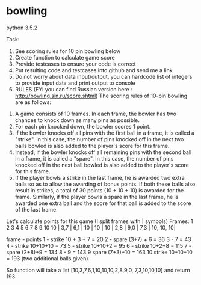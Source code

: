 # bowling

python 3.5.2

Task:
1. See scoring rules for 10 pin bowling below
2. Create function to calculate game score
3. Provide testcases to ensure your code is correct
4. Put resulting code and testcases into github and send me a link
5. Do not worry about data input/output, you can hardcode list of
integers to provide input data and print output to console
6. RULES (FYI you can find Russian version here :
http://bowling.sin.ru/score.shtml)
The scoring rules of 10-pin bowling are as follows:

1) A game consists of 10 frames. In each frame, the bowler has two
chances to knock down as many pins as possible.
2) For each pin knocked down, the bowler scores 1 point.
3) If the bowler knocks off all pins with the first ball in a frame,
it is called a "strike". In this case, the number of pins knocked off
in the next two balls bowled is also added to the player's score for
this frame.
4) Instead, if the bowler knocks off all remaining pins with the
second ball in a frame, it is called a "spare". In this case, the
number of pins knocked off in the next ball bowled is also added to
the player's score for this frame.
5) If the player bowls a strike in the last frame, he is awarded two
extra balls so as to allow the awarding of bonus points. If both these
balls also result in strikes, a total of 30 points (10 + 10 + 10) is
awarded for the frame. Similarly, if the player bowls a spare in the
last frame, he is awarded one extra ball and the score for that ball
is added to the score of the last frame.

Let's calculate points for this game (I split frames with | symbols)
Frames: 1     2       3     4     5     6      7     8       9           10
             10 | 3,7 | 6,1 | 10 | 10 | 10 | 2,8 | 9,0 | 7,3 | 10, 10, 10|

frame   -  points
1 -   strike 10 + 3 + 7 = 20
2 -   spare  (3+7) + 6 = 36
3 -   7                           = 43
4 -   strike 10+10+10 = 73
5 -   strike 10+10+2   = 95
6 -   strike 10+2+8     = 115
7 -   spare (2+8)+9     = 134
8 -   9                           = 143
9     spare (7+3)+10   = 163
10  strike 10+10+10  = 193 (two additional balls given)

So function will take a list
[10,3,7,6,1,10,10,10,2,8,9,0,
7,3,10,10,10] and return 193
